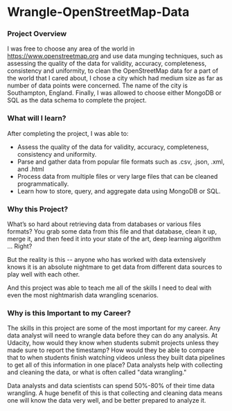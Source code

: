 # Wrangle-OpenStreetMap-Data

### Project Overview
I was free to choose any area of the world in https://www.openstreetmap.org and use data munging techniques, such as assessing the quality of the data for validity, accuracy, completeness, consistency and uniformity, to clean the OpenStreetMap data for a part of the world that I cared about, I chose a city which had medium size as far as number of data points were concerned. The name of the city is Southampton, England. Finally, I was allowed to choose either MongoDB or SQL as the data schema to complete the project.

### What will I learn?
After completing the project, I was able to:

- Assess the quality of the data for validity, accuracy, completeness, consistency and uniformity.
- Parse and gather data from popular file formats such as .csv, .json, .xml, and .html
- Process data from multiple files or very large files that can be cleaned programmatically.
- Learn how to store, query, and aggregate data using MongoDB or SQL.

### Why this Project?
What’s so hard about retrieving data from databases or various files formats? You grab some data from this file and that database, clean it up, merge it, and then feed it into your state of the art, deep learning algorithm … Right?

But the reality is this -- anyone who has worked with data extensively knows it is an absolute nightmare to get data from different data sources to play well with each other.

And this project was able to teach me all of the skills I need to deal with even the most nightmarish data wrangling scenarios.

### Why is this Important to my Career?
The skills in this project are some of the most important for my career. Any data analyst will need to wrangle data before they can do any analysis. At Udacity, how would they know when students submit projects unless they made sure to report the timestamp? How would they be able to compare that to when students finish watching videos unless they built data pipelines to get all of this information in one place? Data analysts help with collecting and cleaning the data, or what is often called "data wrangling."

Data analysts and data scientists can spend 50%-80% of their time data wrangling. A huge benefit of this is that collecting and cleaning data means one will know the data very well, and be better prepared to analyze it.
